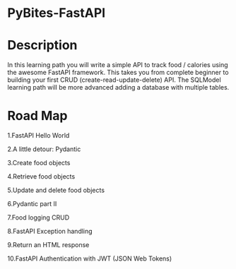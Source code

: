 # PyBites-FastAPI

# Description 

In this learning path you will write a simple API to track food / calories using the awesome FastAPI framework. This takes you from complete beginner to building your first CRUD (create-read-update-delete) API. The SQLModel learning path will be more advanced adding a database with multiple tables. 

# Road Map

1.FastAPI Hello World

2.A little detour: Pydantic

3.Create food objects

4.Retrieve food objects

5.Update and delete food objects

6.Pydantic part II

7.Food logging CRUD

8.FastAPI Exception handling

9.Return an HTML response

10.FastAPI Authentication with JWT (JSON Web Tokens)
